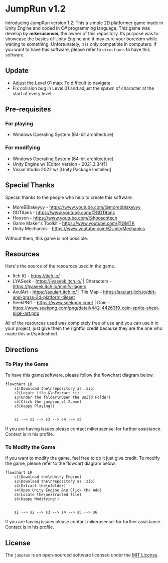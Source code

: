 # JumpRun v1.2
Introducing JumpRun version 1.2. This a simple 2D platformer game made in Unity Engine and coded in C# programming language.
This game was develop by __mikerusensei__, the owner of this repository. Its purpose was to showcase the basics of Unity Engine and
it may cure your boredom while waiting to something. Unfortunately, it is only compatible in computers. If you want to have this
software, please refer to `directions` to have this software.

## Update
* Adjust the Level 01 map. To difficult to navigate.
* Fix collision bug in Level 01 and adjust the spawn of character at the start of every level.

## Pre-requisites
### For playing
* Windows Operating System (64-bit architecture)

### For modifying
* Windows Operating System (64-bit architecture)
* Unity Engine w/ [Editor Version - 2021.3.34f1]
* Visual Studio 2022 w/ [Unity Package Installed]

## Special Thanks
Special thanks to the people who help to create this software.

* MoreBBlakeyyy - <https://www.youtube.com/@morebblakeyyy>
* GDTitans - <https://www.youtube.com/@GDTitans>
* Hooson - <https://www.youtube.com/@hoosontech>
* Game Maker's Toolkit - <https://www.youtube.com/@GMTK>
* Unity Mechanics - <https://www.youtube.com/@UnityMechanics>
  
Without them, this game is not possible.

## Resources
Here's the source of the resources used in the game.

* Itch IO - <https://itch.io/>
* LYASeek - <https://lyaseek.itch.io/> | Characters - <https://lyaseek.itch.io/minifvillagers>
* AxulArt - <https://axulart.itch.io/> | Tile Map - <https://axulart.itch.io/dirt-and-grass-2d-platform-tileset>
* SeekPNG - <https://www.seekpng.com/> | Coin - <https://www.seekpng.com/png/detail/442-4426319_coin-sprite-sheet-pixel-art.png>


All of the resources used was completely free of use and you can use it in your project, just give them the rightful
credit because they are the one who made this art/spritesheet.

## Directions
### To Play the Game
To have this game/software, please follow the flowchart diagram below.

```mermaid
flowchart LR
    s1(Download the\nrepository as .zip)
    s2(Locate file &\nExtract it)
    s3(Under the folder\nOpen the Build Folder)
    s4(Click the jumprun_v1.2.exe)
    s5(Happy Playing!)


    s1 --> s2 --> s3 --> s4 --> s5
```

If you are having issues please contact mikerusensei for further assistance. Contact is in his profile.

### To Modify the Game
If you want to modify the game, feel free to do it just give credit. To modify the game, please refer to the flowcart diagram below.

```mermaid
flowchart LR
    s1(Download the\nUnity Engine)
    s2(Download the\nrepository as .zip)
    s3(Extract the\nfolder)
    s4(Open Unity Engine &\n Click the Add)
    s5(Locate the\nextracted file)
    s6(Happy Modifying!)


    s1 --> s2 --> s3 --> s4 --> s5 --> s6
```

If you are having issues please contact mikerusensei for further assistance. Contact is in his profile.

## License
The `jumprun` is an open-sourced software licensed under the [MIT License](http://opensource.org/licenses/MIT).


